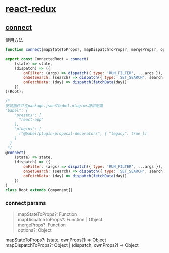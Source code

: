 # [react-redux](https://react-redux.js.org/)  

## [connect](https://react-redux.js.org/api/connect)  

使用方法  

``` js  
function connect(mapStateToProps?, mapDispatchToProps?, mergeProps?, options?)  
```  

``` js  
export const ConnectedRoot = connect(
    (state) => state,
    (dispatch) => ({
        onFilter: (args) => dispatch({ type: 'RUN_FILTER', ...args }),
        onSetSearch: (search) => dispatch({ type: 'SET_SEARCH', search }),
        onFetchData: (day) => dispatch(fetchData(day))
    })
)(Root);  
```  

``` js  
/*
安装插件并在package.json中babel.plugins增加配置
"babel": {
    "presets": [
      "react-app"
    ],
    "plugins": [
      ["@babel/plugin-proposal-decorators", { "legacy": true }]
    ]
  }
 */
@connect(
    (state) => state,
    (dispatch) => ({
        onFilter: (args) => dispatch({ type: 'RUN_FILTER', ...args }),
        onSetSearch: (search) => dispatch({ type: 'SET_SEARCH', search }),
        onFetchData: (day) => dispatch(fetchData(day))
    })
)
class Root extends Component{}  
```  

### connect params  

> mapStateToProps?: Function  
mapDispatchToProps?: Function | Object  
mergeProps?: Function  
options?: Object  

mapStateToProps?: (state, ownProps?) => Object  
mapDispatchToProps?: Object | (dispatch, ownProps?) => Object  
